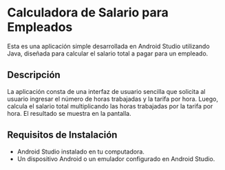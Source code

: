 # Calculadora de Salario para Empleados

Esta es una aplicación simple desarrollada en Android Studio utilizando Java, diseñada para calcular el salario total a pagar para un empleado.

## Descripción

La aplicación consta de una interfaz de usuario sencilla que solicita al usuario ingresar el número de horas trabajadas y la tarifa por hora. Luego, calcula el salario total multiplicando las horas trabajadas por la tarifa por hora. El resultado se muestra en la pantalla.


## Requisitos de Instalación

- Android Studio instalado en tu computadora.
- Un dispositivo Android o un emulador configurado en Android Studio.



